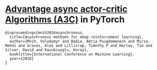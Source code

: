 # [Advantage async actor-critic Algorithms (A3C)](https://arxiv.org/abs/1602.01783) in PyTorch

```
@inproceedings{mnih2016asynchronous,
  title={Asynchronous methods for deep reinforcement learning},
  author={Mnih, Volodymyr and Badia, Adria Puigdomenech and Mirza, Mehdi and Graves, Alex and Lillicrap, Timothy P and Harley, Tim and Silver, David and Kavukcuoglu, Koray},
  booktitle={International Conference on Machine Learning},
  year={2016}
}

```
